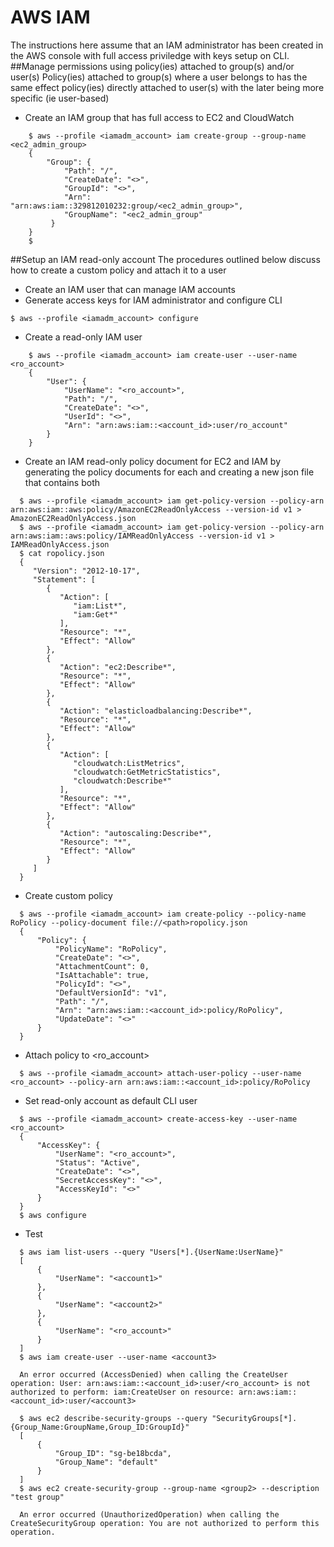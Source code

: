 # AWS IAM
The instructions here assume that an IAM administrator has been created in the AWS console with full access priviledge with keys setup on CLI. <br />
##Manage permissions using policy(ies) attached to group(s) and/or user(s)
Policy(ies) attached to group(s) where a user belongs to has the same effect policy(ies) directly attached to user(s) with the later being more specific (ie user-based)
- Create an IAM group that has full access to EC2 and CloudWatch
```
    $ aws --profile <iamadm_account> iam create-group --group-name <ec2_admin_group>
    {
        "Group": {
            "Path": "/",
            "CreateDate": "<>",
            "GroupId": "<>",
            "Arn": "arn:aws:iam::329812010232:group/<ec2_admin_group>",
            "GroupName": "<ec2_admin_group"
         }
    }
    $

```
##Setup an IAM read-only account
The procedures outlined below discuss how to create a custom policy and attach it to a user <br />
- Create an IAM user that can manage IAM accounts
- Generate access keys for IAM administrator and configure CLI
```
$ aws --profile <iamadm_account> configure
```
- Create a read-only IAM user
```
    $ aws --profile <iamadm_account> iam create-user --user-name <ro_account>
    {
        "User": {
            "UserName": "<ro_account>",
            "Path": "/",
            "CreateDate": "<>",
            "UserId": "<>",
            "Arn": "arn:aws:iam::<account_id>:user/ro_account"
        }
    }
```
- Create an IAM read-only policy document for EC2 and IAM by generating the policy documents for each and creating a new json file that contains both
```
  $ aws --profile <iamadm_account> iam get-policy-version --policy-arn arn:aws:iam::aws:policy/AmazonEC2ReadOnlyAccess --version-id v1 > AmazonEC2ReadOnlyAccess.json
  $ aws --profile <iamadm_account> iam get-policy-version --policy-arn arn:aws:iam::aws:policy/IAMReadOnlyAccess --version-id v1 > IAMReadOnlyAccess.json
  $ cat ropolicy.json
  {
     "Version": "2012-10-17",
     "Statement": [
        {
           "Action": [
              "iam:List*",
              "iam:Get*"
           ],
           "Resource": "*",
           "Effect": "Allow"
        },
        {
           "Action": "ec2:Describe*",
           "Resource": "*",
           "Effect": "Allow"
        },
        {
           "Action": "elasticloadbalancing:Describe*",
           "Resource": "*",
           "Effect": "Allow"
        },
        {
           "Action": [
              "cloudwatch:ListMetrics",
              "cloudwatch:GetMetricStatistics",
              "cloudwatch:Describe*"
           ],
           "Resource": "*",
           "Effect": "Allow"
        },
        {
           "Action": "autoscaling:Describe*",
           "Resource": "*",
           "Effect": "Allow"
        }
     ]
  }
```
- Create custom policy
```
  $ aws --profile <iamadm_account> iam create-policy --policy-name RoPolicy --policy-document file://<path>ropolicy.json
  {
      "Policy": {
          "PolicyName": "RoPolicy",
          "CreateDate": "<>",
          "AttachmentCount": 0,
          "IsAttachable": true,
          "PolicyId": "<>",
          "DefaultVersionId": "v1",
          "Path": "/",
          "Arn": "arn:aws:iam::<account_id>:policy/RoPolicy",
          "UpdateDate": "<>"
      }
  }
```
- Attach policy to <ro_account>
```
  $ aws --profile <iamadm_account> attach-user-policy --user-name <ro_account> --policy-arn arn:aws:iam::<account_id>:policy/RoPolicy
```
- Set read-only account as default CLI user
```
  $ aws --profile <iamadm_account> create-access-key --user-name <ro_account> 
  {
      "AccessKey": {
          "UserName": "<ro_account>",
          "Status": "Active",
          "CreateDate": "<>",
          "SecretAccessKey": "<>",
          "AccessKeyId": "<>"
      }
  }
  $ aws configure
```
- Test
```
  $ aws iam list-users --query "Users[*].{UserName:UserName}"
  [
      {
          "UserName": "<account1>"
      },
      {
          "UserName": "<account2>"
      },
      {
          "UserName": "<ro_account>"
      }
  ]
  $ aws iam create-user --user-name <account3>

  An error occurred (AccessDenied) when calling the CreateUser operation: User: arn:aws:iam::<account_id>:user/<ro_account> is not authorized to perform: iam:CreateUser on resource: arn:aws:iam::<account_id>:user/<account3>

  $ aws ec2 describe-security-groups --query "SecurityGroups[*].{Group_Name:GroupName,Group_ID:GroupId}"
  [
      {
          "Group_ID": "sg-be18bcda",
          "Group_Name": "default"
      }
  ]
  $ aws ec2 create-security-group --group-name <group2> --description "test group"

  An error occurred (UnauthorizedOperation) when calling the CreateSecurityGroup operation: You are not authorized to perform this operation.
```
